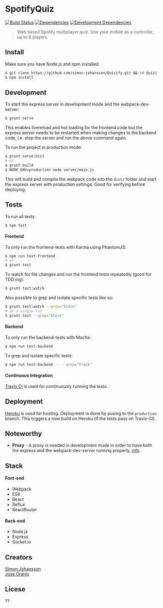 # SpotifyQuiz

[![Build Status][travis-image]][travis-url]
[![Dependencies][david-deps-image]][david-deps-url]
[![Development Dependencies][david-devdeps-image]][david-devdeps-url]

> Web based Spotify multiplayer quiz. Use your mobile as a controller, up to 8 players.

## Install
Make sure you have Node.js and npm installed.

```bash
$ git clone https://github.com/simon-johansson/Quizify.git && cd Quizify
$ npm install
```

## Development
To start the express server in development mode and the webpack-dev-server:
```bash
$ grunt serve
```
This enables livereload and hot loading for the frontend code but the express server needs to be restarted when making changes to the backend code, i.e. stop the server and run the above command again.

To run the project in production mode:
```bash
$ grunt serve:dist
# or
$ grunt build
$ NODE_ENV=production node server/main.js
```
This will build and compile the webpack code into the `dist/` folder and start the express server with production settings. Good for verifying before deploying.

## Tests
To run all tests:
```bash
$ npm test
```

#### Frontend
To only run the frontend-tests with Karma using PhantomJS:
```bash
$ npm run test-frontend
# or
$ grunt test
```

To watch for file changes and run the frontend tests repeatedly (good for TDD:ing):
```bash
$ grunt test:watch
```

Also possible to grep and isolate specific tests like so:
```bash
$ grunt test:watch --grep="Store"
# or a single run
$ grunt test --grep="Store"
```

#### Backend
To only run the backend-tests with Mocha:
```bash
$ npm run test-backend
```

To grep and isolate specific tests:
```bash
$ npm run test-backend -- --grep="Track"
```

#### Continuous Integration
[Travis CI](https://travis-ci.org/simon-johansson/Quizify) is used for continuously running the tests.

## Deployment
[Heroku](https://www.heroku.com/) is used for hosting. Deployment is done by pusing to the `production` branch. This triggers a new build on Heroku (if the tests pass on Travis-CI).

## Noteworthy
* **Proxy** - A proxy is needed in development mode in order to have both the express and the webpack-dev-server running properly, [info](http://www.christianalfoni.com/articles/2015_04_19_The-ultimate-webpack-setup).

## Stack
#### Font-end
* Webpack
* ES6
* React
* Reflux
* ReactRouter

#### Back-end
* Node.js
* Express
* Socket.io

## Creators
[Simon Johansson](https://github.com/simon-johansson) <br>
[Jose Granjo](https://github.com/josegranjo)

## Licese
??

[travis-image]: https://travis-ci.org/simon-johansson/Quizify.svg?branch=master
[travis-url]: https://travis-ci.org/simon-johansson/Quizify
[david-deps-image]: https://img.shields.io/david/simon-johansson/Quizify.svg
[david-deps-url]: https://david-dm.org/simon-johansson/Quizify
[david-devdeps-image]: https://img.shields.io/david/dev/simon-johansson/Quizify.svg
[david-devdeps-url]: https://david-dm.org/simon-johansson/Quizify#info=devDependencies&view=table
